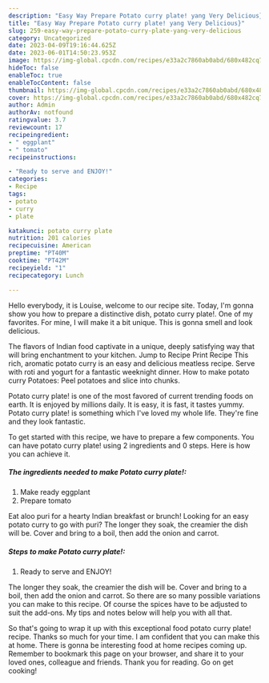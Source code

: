 ```yaml
---
description: "Easy Way Prepare Potato curry plate! yang Very Delicious}"
title: "Easy Way Prepare Potato curry plate! yang Very Delicious}"
slug: 259-easy-way-prepare-potato-curry-plate-yang-very-delicious
category: Uncategorized
date: 2023-04-09T19:16:44.625Z
date: 2023-06-01T14:50:23.953Z
image: https://img-global.cpcdn.com/recipes/e33a2c7860ab0abd/680x482cq70/potato-curry-plate-recipe-main-photo.jpg
hideToc: false
enableToc: true
enableTocContent: false
thumbnail: https://img-global.cpcdn.com/recipes/e33a2c7860ab0abd/680x482cq70/potato-curry-plate-recipe-main-photo.jpg
cover: https://img-global.cpcdn.com/recipes/e33a2c7860ab0abd/680x482cq70/potato-curry-plate-recipe-main-photo.jpg
author: Admin
authorAv: notfound
ratingvalue: 3.7
reviewcount: 17
recipeingredient:
- " eggplant"
- " tomato"
recipeinstructions:

- "Ready to serve and ENJOY!"
categories:
- Recipe
tags:
- potato
- curry
- plate

katakunci: potato curry plate 
nutrition: 201 calories
recipecuisine: American
preptime: "PT40M"
cooktime: "PT42M"
recipeyield: "1"
recipecategory: Lunch

---
```



Hello everybody, it is Louise, welcome to our recipe site. Today, I'm gonna show you how to prepare a distinctive dish, potato curry plate!. One of my favorites. For mine, I will make it a bit unique. This is gonna smell and look delicious.

The flavors of Indian food captivate in a unique, deeply satisfying way that will bring enchantment to your kitchen. Jump to Recipe Print Recipe This rich, aromatic potato curry is an easy and delicious meatless recipe. Serve with roti and yogurt for a fantastic weeknight dinner. How to make potato curry Potatoes: Peel potatoes and slice into chunks.

Potato curry plate! is one of the most favored of current trending foods on earth. It is enjoyed by millions daily. It is easy, it is fast, it tastes yummy. Potato curry plate! is something which I've loved my whole life. They're fine and they look fantastic.


To get started with this recipe, we have to prepare a few components. You can have potato curry plate! using 2 ingredients and 0 steps. Here is how you can achieve it.

<!--inarticleads1-->

##### The ingredients needed to make Potato curry plate!:

1. Make ready  eggplant
1. Prepare  tomato


Eat aloo puri for a hearty Indian breakfast or brunch! Looking for an easy potato curry to go with puri? The longer they soak, the creamier the dish will be. Cover and bring to a boil, then add the onion and carrot. 

<!--inarticleads2-->

##### Steps to make Potato curry plate!:


1. Ready to serve and ENJOY!

The longer they soak, the creamier the dish will be. Cover and bring to a boil, then add the onion and carrot. So there are so many possible variations you can make to this recipe. Of course the spices have to be adjusted to suit the add-ons. My tips and notes below will help you with all that. 

So that's going to wrap it up with this exceptional food potato curry plate! recipe. Thanks so much for your time. I am confident that you can make this at home. There is gonna be interesting food at home recipes coming up. Remember to bookmark this page on your browser, and share it to your loved ones, colleague and friends. Thank you for reading. Go on get cooking!
